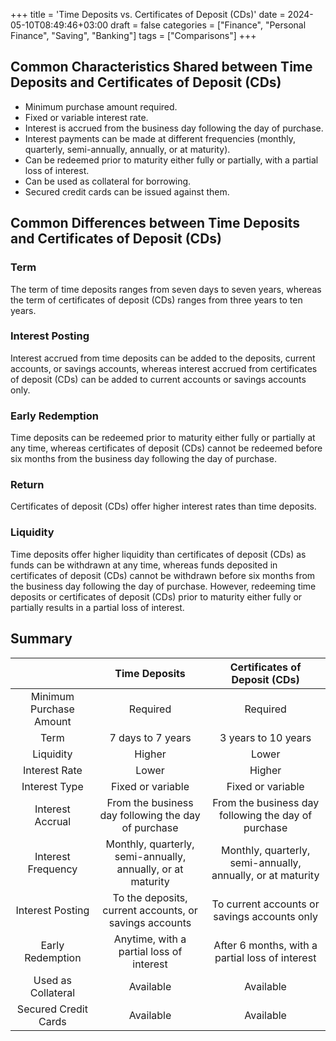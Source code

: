+++
title = 'Time Deposits vs. Certificates of Deposit (CDs)'
date = 2024-05-10T08:49:46+03:00
draft = false
categories = ["Finance", "Personal Finance", "Saving", "Banking"]
tags = ["Comparisons"]
+++
## Common Characteristics Shared between Time Deposits and Certificates of Deposit (CDs)

- Minimum purchase amount required.
- Fixed or variable interest rate.
- Interest is accrued from the business day following the day of purchase.
- Interest payments can be made at different frequencies (monthly, quarterly, semi-annually, annually, or at maturity).
- Can be redeemed prior to maturity either fully or partially, with a partial loss of interest.
- Can be used as collateral for borrowing.
- Secured credit cards can be issued against them.

## Common Differences between Time Deposits and Certificates of Deposit (CDs)

### Term

The term of time deposits ranges from seven days to seven years, whereas the term of certificates of deposit (CDs) ranges from three years to ten years.

### Interest Posting

Interest accrued from time deposits can be added to the deposits, current accounts, or savings accounts, whereas interest accrued from certificates of deposit (CDs) can be added to current accounts or savings accounts only.

### Early Redemption

Time deposits can be redeemed prior to maturity either fully or partially at any time, whereas certificates of deposit (CDs) cannot be redeemed before six months from the business day following the day of purchase.

### Return

Certificates of deposit (CDs) offer higher interest rates than time deposits.

### Liquidity

Time deposits offer higher liquidity than certificates of deposit (CDs) as funds can be withdrawn at any time, whereas funds deposited in certificates of deposit (CDs) cannot be withdrawn before six months from the business day following the day of purchase. However, redeeming time deposits or certificates of deposit (CDs) prior to maturity either fully or partially results in a partial loss of interest.

## Summary

|                         | Time Deposits                                               | Certificates of Deposit (CDs)                               |
|:-----------------------:|:-----------------------------------------------------------:|:-----------------------------------------------------------:|
| Minimum Purchase Amount | Required                                                    | Required                                                    |
| Term                    | 7 days to 7 years                                           | 3 years to 10 years                                         |
| Liquidity               | Higher                                                      | Lower                                                       |
| Interest Rate           | Lower                                                       | Higher                                                      |
| Interest Type           | Fixed or variable                                           | Fixed or variable                                           |
| Interest Accrual        | From the business day following the day of purchase         | From the business day following the day of purchase         |
| Interest Frequency      | Monthly, quarterly, semi-annually, annually, or at maturity | Monthly, quarterly, semi-annually, annually, or at maturity |
| Interest Posting        | To the deposits, current accounts, or savings accounts      | To current accounts or savings accounts only                |
| Early Redemption        | Anytime, with a partial loss of interest                    | After 6 months, with a partial loss of interest             |
| Used as Collateral      | Available                                                   | Available                                                   |
| Secured Credit Cards    | Available                                                   | Available                                                   |

